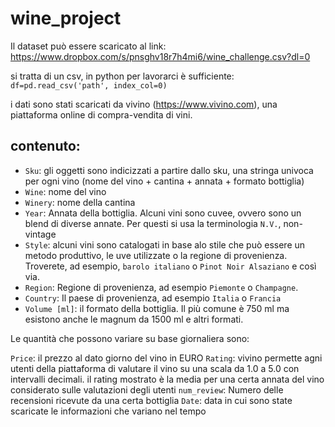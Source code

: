 # wine_project

Il dataset può essere scaricato al link: https://www.dropbox.com/s/pnsghv18r7h4mi6/wine_challenge.csv?dl=0

si tratta di un csv, in python per lavorarci è sufficiente: `df=pd.read_csv('path', index_col=0)`

i dati sono stati scaricati da vivino (https://www.vivino.com), una piattaforma online di compra-vendita di vini.

## contenuto:

- `Sku`: gli oggetti sono indicizzati a partire dallo sku, una stringa univoca per ogni vino (nome del vino + cantina + annata + formato bottiglia)
- `Wine`: nome del vino
- `Winery`: nome della cantina
- `Year`: Annata della bottiglia. Alcuni vini sono cuvee, ovvero sono un blend di diverse annate. Per questi si usa la terminologia `N.V.`, non-vintage
- `Style`: alcuni vini sono catalogati in base alo stile che può essere un metodo produttivo, le uve utilizzate o la regione di provenienza. Troverete, ad esempio, `barolo italiano` o `Pinot Noir Alsaziano` e così via.
- `Region`: Regione di provenienza, ad esempio `Piemonte` o `Champagne`.
- `Country`: Il paese di provenienza, ad esempio `Italia` o `Francia`
- `Volume [ml]`: il formato della bottiglia. Il più comune è 750 ml ma esistono anche le magnum da 1500 ml e altri formati.

Le quantità che possono variare su base giornaliera sono:

`Price`: il prezzo al dato giorno del vino in EURO
`Rating`: vivino permette agni utenti della piattaforma di valutare il vino su una scala da 1.0 a 5.0 con intervalli decimali. il rating mostrato è la media per una certa annata del vino considerato sulle valutazioni degli utenti
`num_review`: Numero delle recensioni ricevute da una certa bottiglia
`Date`: data in cui sono state scaricate le informazioni che variano nel tempo
